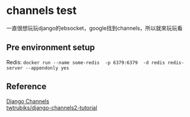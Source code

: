 # channels test

一直很想玩玩django的ebsocket，google找到channels，所以就來玩玩看

## Pre environment setup

Redis: `docker run --name some-redis  -p 6379:6379  -d redis redis-server --appendonly yes`

## Reference
[Django Channels](https://channels.readthedocs.io/en/latest/)  
[twtrubiks/django-channels2-tutorial](https://github.com/twtrubiks/django-channels2-tutorial)  
